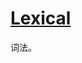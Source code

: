 # [Lexical](https://developer.mozilla.org/en-US/docs/Web/JavaScript/Reference/Lexical_grammar)

词法。


